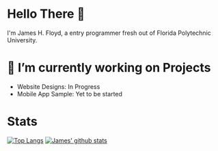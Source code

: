 # Hello There 👋

I'm James H. Floyd, a entry programmer fresh out of Florida Polytechnic University.

# 🔭 I’m currently working on Projects
- Website Designs: In Progress
- Mobile App Sample: Yet to be started

# Stats 
[![Top Langs](https://github-readme-stats.vercel.app/api/top-langs/?username=JamesFloyd-Pen&layout=compact)](https://github.com/anuraghazra/github-readme-stats)
[![James' github stats](https://github-readme-stats.vercel.app/api?username=JamesFloyd-Pen)](https://github.com/anuraghazra/github-readme-stats)

<!--
**JamesFloyd-Pen/JamesFloyd-Pen** is a ✨ _special_ ✨ repository because its `README.md` (this file) appears on your GitHub profile.

Here are some ideas to get you started:

- 🔭 I’m currently working on ...
- 🌱 I’m currently learning ...
- 👯 I’m looking to collaborate on ...
- 🤔 I’m looking for help with ...
- 💬 Ask me about ...
- 📫 How to reach me: ...
- 😄 Pronouns: ...
- ⚡ Fun fact: ...
-->
